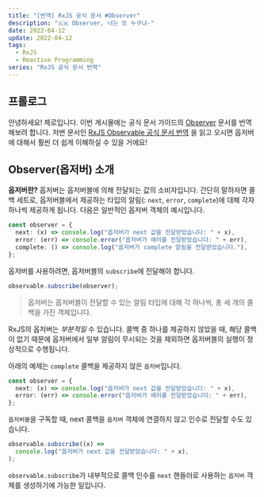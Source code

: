 ```yaml
---
title: "[번역] RxJS 공식 문서 #Observer"
description: "🇰🇷 Observer, 너는 또 누구냐-"
date: 2022-04-12
update: 2022-04-12
tags:
  - RxJS
  - Reactive Programming
series: "RxJS 공식 문서 번역"
---
```


## 프롤로그

안녕하세요! 제로입니다.
이번 게시물에는 공식 문서 가이드의 [Observer](https://rxjs.dev/guide/observer) 문서를 번역해보려 합니다.
저번 문서인 [RxJS Observable 공식 문서 번역](https://6h15m.github.io/rxjs-observable/) 을 읽고 오시면 옵저버에 대해서 훨씬 더 쉽게 이해하실 수 있을 거에요!

## Observer(옵저버) 소개

**옵저버란?** 옵저버는 옵저버블에 의해 전달되는 값의 소비자입니다.
간단히 말하자면 콜백 세트로, 옵저버블에서 제공하는 타입의 알림(: `next`, `error`, `complete`)에 대해 각자 하나씩 제공하게 됩니다.
다음은 일반적인 옵저버 객체의 예시입니다.

```ts
const observer = {
  next: (x) => console.log("옵저버가 next 값을 전달받았습니다: " + x),
  error: (err) => console.error("옵저버가 에러를 전달받았습니다: " + err),
  complete: () => console.log("옵저버가 complete 알림을 전달받았습니다."),
};
```

옵저버를 사용하려면, 옵저버블의 `subscribe`에 전달해야 합니다.

```ts
observable.subscribe(observer);
```

> 옵저버는 옵저버블이 전달할 수 있는 알림 타입에 대해 각 하나씩, 총 세 개의 콜백을 가진 객체입니다.

RxJS의 옵저버는 _부분적일_ 수 있습니다.
콜백 중 하나를 제공하지 않았을 때, 해당 콜백이 없기 때문에 옵저버에서 일부 알림이 무시되는 것을 제외하면 옵저버블의 실행이 정상적으로 수행됩니다.

아래의 예제는 `complete` 콜백을 제공하지 않은 `옵저버`입니다.

```ts
const observer = {
  next: (x) => console.log("옵저버가 next 값을 전달받았습니다: " + x),
  error: (err) => console.error("옵저버가 에러를 전달받았습니다: " + err),
};
```

`옵저버블`을 구독할 때, next 콜백을 `옵저버` 객체에 연결하지 않고 인수로 전달할 수도 있습니다.

```ts
observable.subscribe((x) =>
  console.log("옵저버가 next 값을 전달받았습니다: " + x),
);
```

`observable.subscribe`가 내부적으로 콜백 인수를 `next` 핸들러로 사용하는 `옵저버` 객체를 생성하기에 가능한 일입니다.
